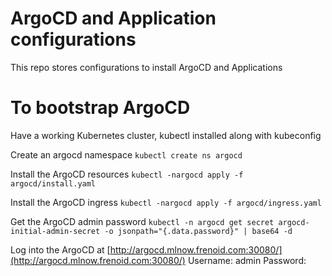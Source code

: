 # ArgoCD and Application configurations
This repo stores configurations to install ArgoCD and Applications

# To bootstrap ArgoCD
Have a working Kubernetes cluster, kubectl installed along with kubeconfig

Create an argocd namespace
`kubectl create ns argocd`

Install the ArgoCD resources
`kubectl -nargocd apply -f argocd/install.yaml`

Install the ArgoCD ingress
`kubectl -nargocd apply -f argocd/ingress.yaml`

Get the ArgoCD admin password
`kubectl -n argocd get secret argocd-initial-admin-secret -o jsonpath="{.data.password}" | base64 -d`

Log into the ArgoCD at [http://argocd.mlnow.frenoid.com:30080/](http://argocd.mlnow.frenoid.com:30080/)
Username: admin
Password: <argoCDAdminPassword>



